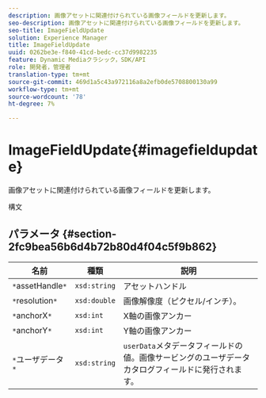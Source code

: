 ```yaml
---
description: 画像アセットに関連付けられている画像フィールドを更新します。
seo-description: 画像アセットに関連付けられている画像フィールドを更新します。
seo-title: ImageFieldUpdate
solution: Experience Manager
title: ImageFieldUpdate
uuid: 0262be3e-f840-41cd-bedc-cc37d9982235
feature: Dynamic Mediaクラシック，SDK/API
role: 開発者，管理者
translation-type: tm+mt
source-git-commit: 469d1a5c43a972116a8a2efb0de5708800130a99
workflow-type: tm+mt
source-wordcount: '78'
ht-degree: 7%

---
```



# ImageFieldUpdate{#imagefieldupdate}

画像アセットに関連付けられている画像フィールドを更新します。

構文

## パラメータ {#section-2fc9bea56b6d4b72b80d4f04c5f9b862}

| 名前 | 種類 | 説明 |
|---|---|---|
| `*`assetHandle`*` | `xsd:string` | アセットハンドル |
| `*`resolution`*` | `xsd:double` | 画像解像度（ピクセル/インチ）。 |
| `*`anchorX`*` | `xsd:int` | X軸の画像アンカー |
| `*`anchorY`*` | `xsd:int` | Y軸の画像アンカー |
| `*`ユーザデータ`*` | `xsd:string` | `userData`メタデータフィールドの値。画像サービングのユーザデータカタログフィールドに発行されます。 |

